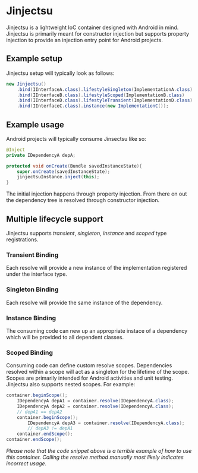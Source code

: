 # Jinjectsu
Jinjectsu is a lightweight IoC container designed with Android in mind.
Jinjectsu is primarily meant for constructor injection but supports property injection to provide an injection entry point for Android projects.

## Example setup
Jinjectsu setup will typically look as follows:

```Java
new Jinjectsu()
    .bind(IInterfaceA.class).lifestyleSingleton(ImplementationA.class)
    .bind(IInterfaceB.class).lifestyleScoped(ImplementationB.class)
    .bind(IInterfaceD.class).lifestyleTransient(ImplementationD.class)
    .bind(IInterfaceC.class).instance(new ImplementationC());
```

## Example usage

Android projects will typically consume Jinsectsu like so:
```Java
@Inject
private IDependencyA depA;

protected void onCreate(Bundle savedInstanceState){
    super.onCreate(savedInstanceState);
    jinjectsuInstance.inject(this);
}
```
The initial injection happens through property injection. From there on out the dependency tree is resolved through constructor injection.

## Multiple lifecycle support
Jinjectsu supports *transient*, *singleton*, *instance* and *scoped* type registrations.

### Transient Binding
Each resolve will provide a new instance of the implementation registered under the interface type.

### Singleton Binding
Each resolve will provide the same instance of the dependency.

### Instance Binding
The consuming code can new up an appropriate instace of a dependency which  will be provided to all dependent classes.

### Scoped Binding
Consuming code can define custom resolve scopes. Dependencies resolved within a scope will act as a singleton for the lifetime of the scope.
Scopes are primarily intended for Android activities and unit testing.
Jinjectsu also supports nested scopes. For example:

```Java
container.beginScope();
    IDependencyA depA1 = container.resolve(IDependencyA.class);
    IDependencyA depA2 = container.resolve(IDependencyA.class);
    // depA1 == depA2
    container.beginScope();
        IDependencyA depA3 = container.resolve(IDependencyA.class);
        // depA3 != depA1
    container.endScope();
container.endScope();
```
*Please note that the code snippet above is a terrible example of how to use this container. Calling the resolve method manually most likely indicates incorrect usage.*


